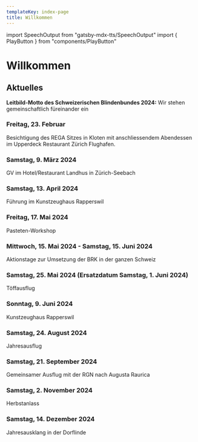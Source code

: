 ```yaml
---
templateKey: index-page
title: Willkommen
---
```

import SpeechOutput from "gatsby-mdx-tts/SpeechOutput"
import { PlayButton } from "components/PlayButton"

<SpeechOutput id="index-page" customPlayButton={PlayButton}>

# Willkommen

## Aktuelles

**Leitbild-Motto des Schweizerischen Blindenbundes 2024:** Wir stehen gemeinschaftlich füreinander ein



### Freitag, 23. Februar 

Besichtigung des REGA Sitzes in Kloten mit anschliessendem Abendessen im Upperdeck Restaurant Zürich Flughafen. 

### Samstag, 9. März 2024 

GV im Hotel/Restaurant Landhus in Zürich-Seebach 

### Samstag, 13. April 2024

Führung im Kunstzeughaus Rapperswil

### Freitag, 17. Mai 2024 

P﻿asteten-Workshop 

### Mittwoch, 15. Mai 2024 - Samstag, 15. Juni 2024

A﻿ktionstage zur Umsetzung der BRK in der ganzen Schweiz

### Samstag, 25. Mai 2024 (Ersatzdatum Samstag, 1. Juni 2024) 

T﻿öffausflug

### Sonntag, 9. Juni 2024

K﻿unstzeughaus Rapperswil

### Samstag, 24. August 2024

J﻿ahresausflug

### Samstag, 21. September 2024

G﻿emeinsamer Ausflug mit der RGN nach Augusta Raurica

### Samstag, 2. November 2024

H﻿erbstanlass 

### Samstag, 14. Dezember 2024

J﻿ahresausklang in der Dorflinde



</SpeechOutput>